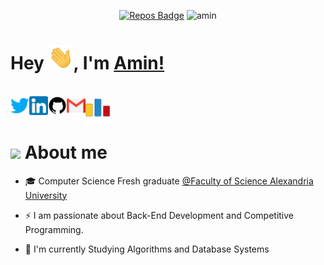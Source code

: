 

<div align="center">

<!-- **"Premature optimization is the root of all evil"** -->


 [![Repos Badge](https://badges.pufler.dev/repos/aminyasser)](https://badges.pufler.dev) 
 <img src="https://komarev.com/ghpvc/?username=aminyasser&label=Profile%20views&color=0e75b6&style=flat" alt="amin" /> 


</div>

# Hey <img src="wave.gif" width="40px">, I'm [Amin!](https://www.linkedin.com/in/aminyasser/) 

<br/>

<div align="center">

<a href="https://twitter.com/aminyasser0">
<img align="left" alt="hemdan | Twitter" width="30px" src="icons/twitter.png" draggable="false" />
</a>

<a href="https://www.linkedin.com/in/aminyasser/">
  <img align="left" alt="amin's LinkdeIN" width="30px" src="icons/linkedIn.png" draggable="false" />
</a>

<a href="https://github.com/aminyasser">
  <img align="left" alt="amin's github" width="30px" src="icons/github.png" draggable="false" />
</a>

<a href="mailto:alaminyasser0@gmail.com">
  <img align="left" alt="amin's gmail" width="30px" src="icons/Gmail.png" draggable="false" />
</a>

<a href="https://codeforces.com/profile/Amenyasser5">
  <img align="left" alt="amin's codeforces" width="40px" src="icons/codeforces.png" draggable="false" />
</a>

</div>

<br />
<br />

# <img src="https://media.giphy.com/media/VgCDAzcKvsR6OM0uWg/giphy.gif" width="50" draggable="false" > About me


- 🎓 Computer Science Fresh graduate <a href="https://sci.alexu.edu.eg/index.php/en/">@Faculty of Science Alexandria University</a> 

- ⚡ I am passionate about Back-End Development and Competitive Programming. 

- 📖 I'm currently Studying Algorithms and Database Systems








